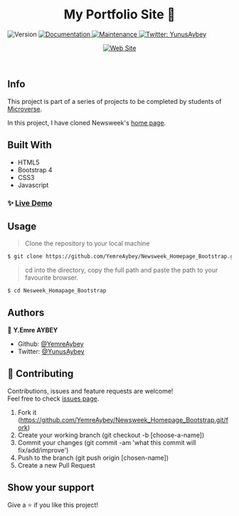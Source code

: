 <h1 align="center">My Portfolio Site 👋</h1>
<p>
  <img alt="Version" src="https://img.shields.io/badge/version-1.0.0-blue.svg?cacheSeconds=2592000" />
  <a href="https://github.com/YemreAybey/Newsweek_Homepage_Bootstrap#readme" target="_blank">
    <img alt="Documentation" src="https://img.shields.io/badge/documentation-yes-brightgreen.svg" />
  </a>
  <a href="https://github.com/YemreAybey/Newsweek_Homepage_Bootstrap/commit-activity" target="_blank">
    <img alt="Maintenance" src="https://img.shields.io/badge/Maintained%3F-yes-green.svg" />
  </a>
   <a href="https://twitter.com/YunusAybey" target="_blank">
    <img alt="Twitter: YunusAybey" src="https://img.shields.io/twitter/follow/YunusAybey.svg?style=social" />
  </a>
</p>
<p  align="center">
 <a href="https://yemreaybey.github.io/Newsweek_Homepage_Bootstrap" target="_blank">
    <img alt="Web Site" src="https://res.cloudinary.com/yemreaybey/image/upload/v1576076967/Portfolio/newsweek_a4cjy0.png" />
  </a>
</p>

<br>

## Info

This project is part of a series of projects to be completed by students of [Microverse](https://www.microverse.org/ "The Global School for Remote Software Developers!").

In this project, I have cloned Newsweek's [home page](https://www.newsweek.com/).

## Built With

- HTML5
- Bootstrap 4
- CSS3
- Javascript

### ✨ [Live Demo](https://yemreaybey.github.io/Newsweek_Homepage_Bootstrap)

## Usage

> Clone the repository to your local machine

```sh
$ git clone https://github.com/YemreAybey/Newsweek_Homepage_Bootstrap.git
```

> cd into the directory, copy the full path and paste the path to your favourite browser.

```sh
$ cd Nesweek_Homapage_Bootstrap
```

## Authors

👤 **Y.Emre AYBEY**

- Github: [@YemreAybey](https://github.com/YemreAybey)
- Twitter: [@YunusAybey](https://twitter.com/YunusAybey)

## 🤝 Contributing

Contributions, issues and feature requests are welcome!<br />Feel free to check [issues page](https://github.com/YemreAybey/Newsweek_Homepage_Bootstrap/issues).

1. Fork it (https://github.com/YemreAybey/Newsweek_Homepage_Bootstrap.git/fork)
2. Create your working branch (git checkout -b [choose-a-name])
3. Commit your changes (git commit -am 'what this commit will fix/add/improve')
4. Push to the branch (git push origin [chosen-name])
5. Create a new Pull Request

## Show your support

Give a ⭐️ if you like this project!
